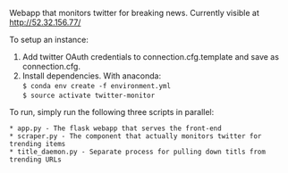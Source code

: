 Webapp that monitors twitter for breaking news. Currently visible at http://52.32.156.77/

To setup an instance:

1. Add twitter OAuth credentials to connection.cfg.template and save as connection.cfg. 
2. Install dependencies. With anaconda:  
    `$ conda env create -f environment.yml`  
    `$ source activate twitter-monitor`
    
To run, simply run the following three scripts in parallel:

    * app.py - The flask webapp that serves the front-end
    * scraper.py - The component that actually monitors twitter for trending items
    * title_daemon.py - Separate process for pulling down titls from trending URLs
